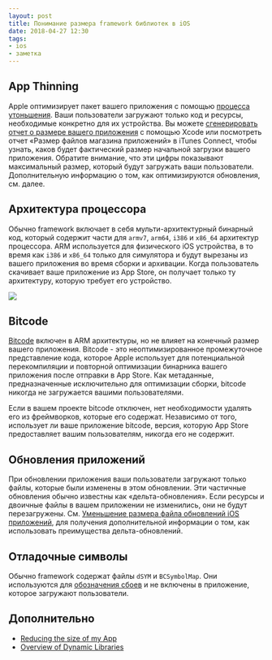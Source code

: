 ```yaml
---
layout: post
title: Понимание размера framework библиотек в iOS
date: 2018-04-27 12:30
tags:
- ios
- заметка
---
```



## App Thinning

Apple оптимизирует пакет вашего приложения с помощью [процесса утоньшения][1]. Ваши пользователи загружают только код и ресурсы, необходимые конкретно для их устройства. Вы можете [сгенерировать отчет о размере вашего приложения][2] с помощью Xcode или посмотреть отчет «Размер файлов магазина приложений» в iTunes Connect, чтобы узнать, каков будет фактический размер начальной загрузки вашего приложения. Обратите внимание, что эти цифры показывают максимальный размер, который будут загружать ваши пользователи. Дополнительную информацию о том, как оптимизируются обновления, см. далее.

## Архитектура процессора

Обычно framework включает в себя мульти-архитектурный бинарный код, который содержит части для `armv7`, `arm64`, `i386` и `x86_64` архитектур процессора. ARM используется для физического iOS устройства, в то время как `i386` и `x86_64` только для симулятора и будут вырезаны из вашего приложения во время сборки и архивации. Когда пользователь скачивает ваше приложение из App Store, он получает только ту архитектуру, которую требует его устройство.

![](https://help.apple.com/xcode/mac/current/en.lproj/Art/app_thinning_2x.png)

## Bitcode

[Bitcode][3] включен в ARM архитектуры, но не влияет на конечный размер вашего приложения. Bitcode - это неоптимизированное промежуточное представление кода, которое Apple использует для потенциальной перекомпиляции и повторной оптимизации бинарника вашего приложения после отправки в App Store. Как метаданные, предназначенные исключительно для оптимизации сборки, bitcode никогда не загружается вашими пользователями.

Если в вашем проекте bitcode отключен, нет необходимости удалять его из фреймворков, которые его содержат. Независимо от того, использует ли ваше приложение bitcode, версия, которую App Store предоставляет вашим пользователям, никогда его не содержит.

## Обновления приложений

При обновлении приложения ваши пользователи загружают только файлы, которые были изменены в этом обновлении. Эти частичные обновления обычно известны как «дельта-обновления». Если ресурсы и двоичные файлы в вашем приложении не изменились, они не будут перезагружены. См. [Уменьшение размера файла обновлений iOS приложений][4], для получения дополнительной информации о том, как использовать преимущества дельта-обновлений.

## Отладочные символы

Обычно framework содержат файлы `dSYM` и `BCSymbolMap`. Они используются для [обозначения сбоев][6] и не включены в приложение, которое загружают пользователи.

## Дополнительно
- [Reducing the size of my App][5]
- [Overview of Dynamic Libraries][7]


[1]: https://help.apple.com/xcode/mac/current/#/devbbdc5ce4f "What is app thinning?"
[2]: https://developer.apple.com/library/content/qa/qa1795/_index.html#//apple_ref/doc/uid/DTS40014195-CH1-MEASURE "Measure Your App"
[3]: https://developer.apple.com/library/content/documentation/IDEs/Conceptual/AppDistributionGuide/AppThinning/AppThinning.html#//apple_ref/doc/uid/TP40012582-CH35-SW2 "Bitcode"
[4]: https://developer.apple.com/library/content/qa/qa1779/_index.html "Reducing Download Size for iOS App Updates"
[5]: https://developer.apple.com/library/content/qa/qa1795/_index.html "Reducing the size of my App"
[6]: https://developer.apple.com/library/content/technotes/tn2151/_index.html#//apple_ref/doc/uid/DTS40008184-CH1-SYMBOLICATION "Symbolicating Crash Reports"
[7]: https://developer.apple.com/library/content/documentation/DeveloperTools/Conceptual/DynamicLibraries/100-Articles/OverviewOfDynamicLibraries.html "What Are Dynamic Libraries?"
